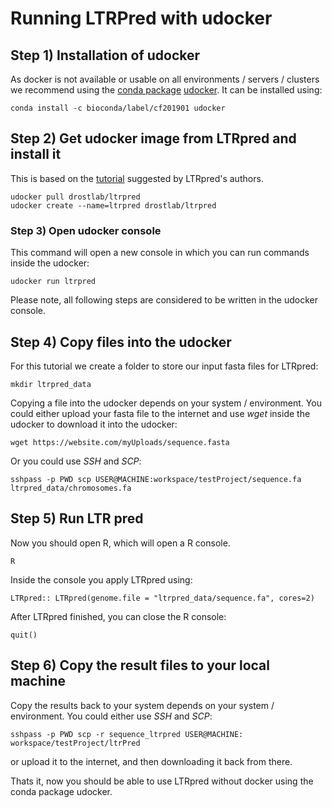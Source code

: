# Running LTRPred with udocker

## Step 1) Installation of udocker
As docker is not available or usable on all environments / servers / clusters we recommend using the [conda package](https://anaconda.org/bioconda/udocker) [udocker](https://github.com/indigo-dc/udocker). It can be installed using:
```
conda install -c bioconda/label/cf201901 udocker 
```

## Step 2) Get udocker image from LTRpred and install it
This is based on the [tutorial](https://github.com/HajkD/LTRpred/issues/16) suggested by LTRpred's authors.
```
udocker pull drostlab/ltrpred
udocker create --name=ltrpred drostlab/ltrpred
```

### Step 3) Open udocker console
This command will open a new console in which you can run commands inside the udocker:
```
udocker run ltrpred
```
Please note, all following steps are considered to be written in the udocker console.

## Step 4) Copy files into the udocker
For this tutorial we create a folder to store our input fasta files for LTRpred:
```
mkdir ltrpred_data
```

Copying a file into the udocker depends on your system / environment. You could either upload your fasta file to the internet and use *wget* inside the udocker to download it into the udocker:
```
wget https://website.com/myUploads/sequence.fasta
```

Or you could use *SSH* and *SCP*:
```
sshpass -p PWD scp USER@MACHINE:workspace/testProject/sequence.fa ltrpred_data/chromosomes.fa
```

## Step 5) Run LTR pred
Now you should open R, which will open a R console.
```
R
```
Inside the console you apply LTRpred using:
```
LTRpred:: LTRpred(genome.file = "ltrpred_data/sequence.fa", cores=2)
```
After LTRpred finished, you can close the R console:
```
quit()
```

## Step 6) Copy the result files to your local machine
Copy the results back to your system depends on your system / environment. You could either use *SSH* and *SCP*:
```
sshpass -p PWD scp -r sequence_ltrpred USER@MACHINE: workspace/testProject/ltrPred
```
or upload it to the internet, and then downloading it back from there.

Thats it, now you should be able to use LTRpred without docker using the conda package udocker.

